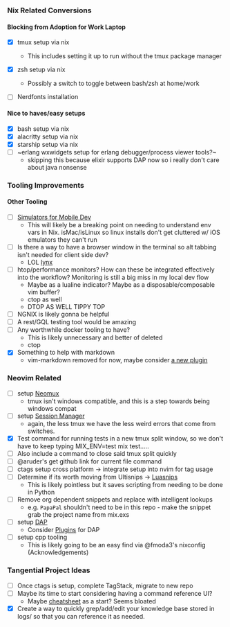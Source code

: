 ### Nix Related Conversions

#### Blocking from Adoption for Work Laptop
- [x] tmux setup via nix
    * This includes setting it up to run without the tmux package manager
- [x] zsh setup via nix
    * Possibly a switch to toggle between bash/zsh at home/work
- [ ] Nerdfonts installation 


#### Nice to haves/easy setups
- [x] bash setup via nix
- [x] alacritty setup via nix
- [x] starship setup via nix
- [ ] ~erlang wxwidgets setup for erlang debugger/process viewer tools?~
    - skipping this because elixir supports DAP now so i really don't care about java nonsense

### Tooling Improvements

#### Other Tooling
- [ ] [Simulators for Mobile Dev](https://github.com/dimaportenko/telescope-simulators.nvim)
    * This will likely be a breaking point on needing to understand env vars in Nix. isMac/isLinux so linux installs don't get cluttered w/ iOS emulators they can't run
- [ ] Is there a way to have a browser window in the terminal so alt tabbing isn't needed for client side dev?
    * LOL [lynx](https://search.nixos.org/packages?channel=22.11&show=lynx&from=0&size=50&sort=relevance&type=packages&query=lynx)
- [ ] htop/performance monitors? How can these be integrated effectively into the workflow? Monitoring is still a big miss in my local dev flow
    * Maybe as a lualine indicator? Maybe as a disposable/composable vim buffer?
    * ctop as well
    * DTOP AS WELL TIPPY TOP
- [ ] NGNIX is likely gonna be helpful
- [ ] A rest/GQL testing tool would be amazing
- [ ] Any worthwhile docker tooling to have?
    * This is likely unnecessary and better of deleted
    * ctop
- [x] Something to help with markdown
    * vim-markdown removed for now, maybe consider [a new plugin](https://github.com/iamcco/markdown-preview.nvim)


### Neovim Related
- [ ] setup [Neomux](https://github.com/nikvdp/neomux)
    - tmux isn't windows compatible, and this is a step towards being windows compat
- [ ] setup [Session Manager](https://github.com/Shatur/neovim-session-manager)
    - again, the less tmux we have the less weird errors that come from switches. 
- [x] Test command for running tests in a new tmux split window, so we don't have to keep typing MIX_ENV=test mix test.....
- [ ] Also include a command to close said tmux split quickly
- [ ] @aruder's get github link for current file command
- [ ] ctags setup cross platform -> integrate setup into nvim for tag usage
- [ ] Determine if its worth moving from Ultisnips -> [Luasnips](https://github.com/L3MON4D3/LuaSnip)
    * This is likely pointless but it saves scripting from needing to be done in Python
- [ ] Remove org dependent snippets and replace with intelligent lookups
    * e.g. `PapaPal` shouldn't need to be in this repo - make the snippet grab the project name from mix.exs
- [ ] setup [DAP](https://github.com/mfussenegger/nvim-dap)
    * Consider [Plugins](https://github.com/mfussenegger/nvim-dap/wiki/Extensions) for DAP
- [ ] setup cpp tooling
    * This is likely going to be an easy find via @fmoda3's nixconfig (Acknowledgements)

### Tangential Project Ideas
- [ ] Once ctags is setup, complete TagStack, migrate to new repo
- [ ] Maybe its time to start considering having a command reference UI?
    * Maybe [cheatsheet](https://github.com/sudormrfbin/cheatsheet.nvim) as a start? Seems bloated
- [x] Create a way to quickly grep/add/edit your knowledge base stored in logs/ so that you can reference it as needed.
